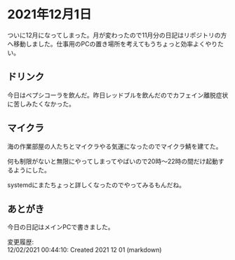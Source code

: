 # 2021年12月1日

ついに12月になってしまった。月が変わったので11月分の日記はリポジトリの方へ移動しました。仕事用のPCの置き場所を考えてもうちょっと効率よくやりたい。

## ドリンク

今日はペプシコーラを飲んだ。昨日レッドブルを飲んだのでカフェイン離脱症状に苦しみたくなかった。

## マイクラ

海の作業部屋の人たちとマイクラやる気運になったのでマイクラ鯖を建てた。

何も制限がないと無限にやってしまってやばいので20時～22時の間だけ起動するようにした。

systemdにまたちょっと詳しくなったのでやってみるもんだね。

## あとがき



今日の日記はメインPCで書きました。

変更履歴:  
12/02/2021 00:44:10: Created 2021 12 01 (markdown)  
